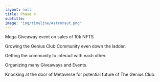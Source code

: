 ```yaml
---
layout: null
title: Phase 4
subtitle:
image: "img/timeline/Astronaut.png"
---
```


Mega Giveaway event on sales of 10k NFTS

Growing the Genius Club Community even down the ladder.

Getting the community to interact with each other.

Organizing many Giveaways and Events.

Knocking at the door of Metaverse for potential future of The Genius Club.
